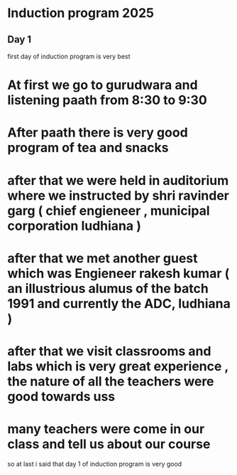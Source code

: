 # Induction program 2025 
## Day 1
first day of induction program is very best 
# At first we go to gurudwara and listening paath from 8:30 to 9:30
# After paath there is very good program of tea and snacks 
# after that we were held in auditorium where we instructed by  shri ravinder garg ( chief engieneer , municipal corporation ludhiana ) 
# after that we met another guest which was Engieneer rakesh kumar ( an illustrious alumus of the batch 1991 and currently the ADC, ludhiana )
# after that we visit classrooms and labs which is very great experience , the nature of all the teachers were good towards uss 
# many teachers were come in our class and tell us about our course 
so at last i said that day 1 of induction program is very good 
